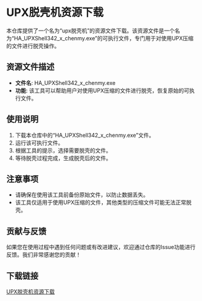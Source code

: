 # UPX脱壳机资源下载

本仓库提供了一个名为“upx脱壳机”的资源文件下载。该资源文件是一个名为“HA_UPXShell342_x_chenmy.exe”的可执行文件，专门用于对使用UPX压缩的文件进行脱壳操作。

## 资源文件描述

- **文件名**: HA_UPXShell342_x_chenmy.exe
- **功能**: 该工具可以帮助用户对使用UPX压缩的文件进行脱壳，恢复原始的可执行文件。

## 使用说明

1. 下载本仓库中的“HA_UPXShell342_x_chenmy.exe”文件。
2. 运行该可执行文件。
3. 根据工具的提示，选择需要脱壳的文件。
4. 等待脱壳过程完成，生成脱壳后的文件。

## 注意事项

- 请确保在使用该工具前备份原始文件，以防止数据丢失。
- 该工具仅适用于使用UPX压缩的文件，其他类型的压缩文件可能无法正常脱壳。

## 贡献与反馈

如果您在使用过程中遇到任何问题或有改进建议，欢迎通过仓库的Issue功能进行反馈。我们非常感谢您的贡献！

## 下载链接

[UPX脱壳机资源下载](https://pan.quark.cn/s/f0b273c8b9c0)
